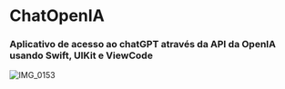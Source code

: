 # ChatOpenIA
### Aplicativo de acesso ao chatGPT através da API da OpenIA usando Swift, UIKit e ViewCode

![IMG_0153](https://github.com/oneorafael/ChatOpenIA/assets/26628994/78973fd5-38b1-47b9-a5f4-a6ffcaac7b17)
